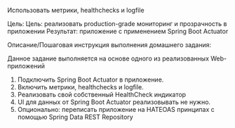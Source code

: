 Использовать метрики, healthchecks и logfile

Цель:
Цель: реализовать production-grade мониторинг и прозрачность в приложении
Результат: приложение с применением Spring Boot Actuator


Описание/Пошаговая инструкция выполнения домашнего задания:

Данное задание выполняется на основе одного из реализованных Web-приложений

1. Подключить Spring Boot Actuator в приложение.
2. Включить метрики, healthchecks и logfile.
3. Реализовать свой собственный HealthCheck индикатор
4. UI для данных от Spring Boot Actuator реализовывать не нужно.
5. Опционально: переписать приложение на HATEOAS принципах с помощью Spring Data REST Repository